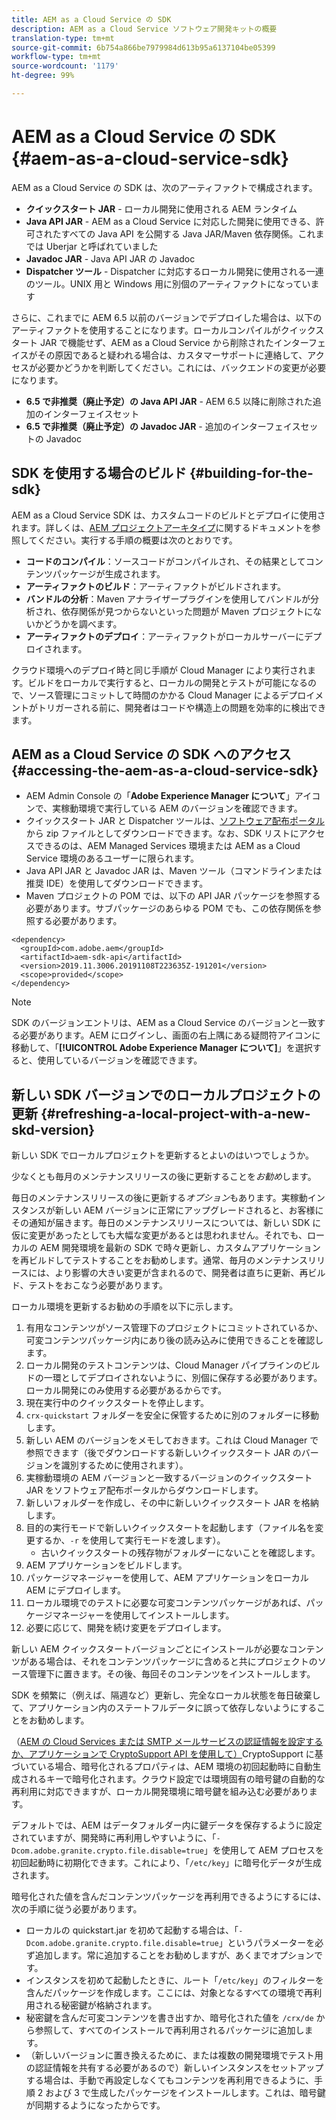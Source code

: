 ```yaml
---
title: AEM as a Cloud Service の SDK
description: AEM as a Cloud Service ソフトウェア開発キットの概要
translation-type: tm+mt
source-git-commit: 6b754a866be7979984d613b95a6137104be05399
workflow-type: tm+mt
source-wordcount: '1179'
ht-degree: 99%

---
```



# AEM as a Cloud Service の SDK {#aem-as-a-cloud-service-sdk}

AEM as a Cloud Service の SDK は、次のアーティファクトで構成されます。

* **クイックスタート JAR** - ローカル開発に使用される AEM ランタイム
* **Java API JAR** - AEM as a Cloud Service に対応した開発に使用できる、許可されたすべての Java API を公開する Java JAR/Maven 依存関係。これまでは Uberjar と呼ばれていました
* **Javadoc JAR** - Java API JAR の Javadoc
* **Dispatcher ツール** - Dispatcher に対応するローカル開発に使用される一連のツール。UNIX 用と Windows 用に別個のアーティファクトになっています

さらに、これまでに AEM 6.5 以前のバージョンでデプロイした場合は、以下のアーティファクトを使用することになります。ローカルコンパイルがクイックスタート JAR で機能せず、AEM as a Cloud Service から削除されたインターフェイスがその原因であると疑われる場合は、カスタマーサポートに連絡して、アクセスが必要かどうかを判断してください。これには、バックエンドの変更が必要になります。

* **6.5 で非推奨（廃止予定）の Java API JAR** - AEM 6.5 以降に削除された追加のインターフェイスセット
* **6.5 で非推奨（廃止予定）の Javadoc JAR** - 追加のインターフェイスセットの Javadoc

## SDK を使用する場合のビルド {#building-for-the-sdk}

AEM as a Cloud Service SDK は、カスタムコードのビルドとデプロイに使用されます。詳しくは、[AEM プロジェクトアーキタイプ](https://experienceleague.adobe.com/docs/experience-manager-core-components/using/developing/archetype/using.html?lang=ja)に関するドキュメントを参照してください。実行する手順の概要は次のとおりです。

* **コードのコンパイル**：ソースコードがコンパイルされ、その結果としてコンテンツパッケージが生成されます。
* **アーティファクトのビルド**：アーティファクトがビルドされます。
* **バンドルの分析**：Maven アナライザープラグインを使用してバンドルが分析され、依存関係が見つからないといった問題が Maven プロジェクトにないかどうかを調べます。
* **アーティファクトのデプロイ**：アーティファクトがローカルサーバーにデプロイされます。

クラウド環境へのデプロイ時と同じ手順が Cloud Manager により実行されます。ビルドをローカルで実行すると、ローカルの開発とテストが可能になるので、ソース管理にコミットして時間のかかる Cloud Manager によるデプロイメントがトリガーされる前に、開発者はコードや構造上の問題を効率的に検出できます。

## AEM as a Cloud Service の SDK へのアクセス {#accessing-the-aem-as-a-cloud-service-sdk}

* AEM Admin Console の「**Adobe Experience Manager について**」アイコンで、実稼動環境で実行している AEM のバージョンを確認できます。
* クイックスタート JAR と Dispatcher ツールは、[ソフトウェア配布ポータル](https://experience.adobe.com/#/downloads/content/software-distribution/en/aemcloud.html)から zip ファイルとしてダウンロードできます。なお、SDK リストにアクセスできるのは、AEM Managed Services 環境または AEM as a Cloud Service 環境のあるユーザーに限られます。
* Java API JAR と Javadoc JAR は、Maven ツール（コマンドラインまたは推奨 IDE）を使用してダウンロードできます。
* Maven プロジェクトの POM では、以下の API JAR パッケージを参照する必要があります。サブパッケージのあらゆる POM でも、この依存関係を参照する必要があります。

```
<dependency>
  <groupId>com.adobe.aem</groupId>
  <artifactId>aem-sdk-api</artifactId>
  <version>2019.11.3006.20191108T223635Z-191201</version>
  <scope>provided</scope>
</dependency>
```

>[!NOTE]
>
>SDK のバージョンエントリは、AEM as a Cloud Service のバージョンと一致する必要があります。AEM にログインし、画面の右上隅にある疑問符アイコンに移動して、「**[!UICONTROL Adobe Experience Manager について]**」を選択すると、使用しているバージョンを確認できます。


## 新しい SDK バージョンでのローカルプロジェクトの更新 {#refreshing-a-local-project-with-a-new-skd-version}

新しい SDK でローカルプロジェクトを更新するとよいのはいつでしょうか。

少なくとも毎月のメンテナンスリリースの後に更新することを&#x200B;*お勧め*&#x200B;します。

毎日のメンテナンスリリースの後に更新する&#x200B;*オプション*&#x200B;もあります。実稼動インスタンスが新しい AEM バージョンに正常にアップグレードされると、お客様にその通知が届きます。毎日のメンテナンスリリースについては、新しい SDK に仮に変更があったとしても大幅な変更があるとは思われません。それでも、ローカルの AEM 開発環境を最新の SDK で時々更新し、カスタムアプリケーションを再ビルドしてテストすることをお勧めします。通常、毎月のメンテナンスリリースには、より影響の大きい変更が含まれるので、開発者は直ちに更新、再ビルド、テストをおこなう必要があります。

ローカル環境を更新するお勧めの手順を以下に示します。

1. 有用なコンテンツがソース管理下のプロジェクトにコミットされているか、可変コンテンツパッケージ内にあり後の読み込みに使用できることを確認します。
1. ローカル開発のテストコンテンツは、Cloud Manager パイプラインのビルドの一環としてデプロイされないように、別個に保存する必要があります。ローカル開発にのみ使用する必要があるからです。
1. 現在実行中のクイックスタートを停止します。
1. `crx-quickstart` フォルダーを安全に保管するために別のフォルダーに移動します。
1. 新しい AEM のバージョンをメモしておきます。これは Cloud Manager で参照できます（後でダウンロードする新しいクイックスタート JAR のバージョンを識別するために使用されます）。
1. 実稼動環境の AEM バージョンと一致するバージョンのクイックスタート JAR をソフトウェア配布ポータルからダウンロードします。
1. 新しいフォルダーを作成し、その中に新しいクイックスタート JAR を格納します。
1. 目的の実行モードで新しいクイックスタートを起動します（ファイル名を変更するか、`-r` を使用して実行モードを渡します）。
   * 古いクイックスタートの残存物がフォルダーにないことを確認します。
1. AEM アプリケーションをビルドします。
1. パッケージマネージャーを使用して、AEM アプリケーションをローカル AEM にデプロイします。
1. ローカル環境でのテストに必要な可変コンテンツパッケージがあれば、パッケージマネージャーを使用してインストールします。
1. 必要に応じて、開発を続け変更をデプロイします。

新しい AEM クイックスタートバージョンごとにインストールが必要なコンテンツがある場合は、それをコンテンツパッケージに含めると共にプロジェクトのソース管理下に置きます。その後、毎回そのコンテンツをインストールします。

SDK を頻繁に（例えば、隔週など）更新し、完全なローカル状態を毎日破棄して、アプリケーション内のステートフルデータに誤って依存しないようにすることをお勧めします。

（[AEM の Cloud Services または SMTP メールサービスの認証情報を設定するか、アプリケーションで CryptoSupport API を使用して）](https://docs.adobe.com/content/help/en/experience-manager-cloud-service-javadoc/com/adobe/granite/crypto/CryptoSupport.html)CryptoSupport に基づいている場合、暗号化されるプロパティは、AEM 環境の初回起動時に自動生成されるキーで暗号化されます。クラウド設定では環境固有の暗号鍵の自動的な再利用に対応できますが、ローカル開発環境に暗号鍵を組み込む必要があります。

デフォルトでは、AEM はデータフォルダー内に鍵データを保存するように設定されていますが、開発時に再利用しやすいように、「`-Dcom.adobe.granite.crypto.file.disable=true`」を使用して AEM プロセスを初回起動時に初期化できます。これにより、「`/etc/key`」に暗号化データが生成されます。

暗号化された値を含んだコンテンツパッケージを再利用できるようにするには、次の手順に従う必要があります。

* ローカルの quickstart.jar を初めて起動する場合は、「`-Dcom.adobe.granite.crypto.file.disable=true`」というパラメーターを必ず追加します。常に追加することをお勧めしますが、あくまでオプションです。
* インスタンスを初めて起動したときに、ルート「`/etc/key`」のフィルターを含んだパッケージを作成します。ここには、対象となるすべての環境で再利用される秘密鍵が格納されます。
* 秘密鍵を含んだ可変コンテンツを書き出すか、暗号化された値を `/crx/de` から参照して、すべてのインストールで再利用されるパッケージに追加します。
* （新しいバージョンに置き換えるために、または複数の開発環境でテスト用の認証情報を共有する必要があるので）新しいインスタンスをセットアップする場合は、手動で再設定しなくてもコンテンツを再利用できるように、手順 2 および 3 で生成したパッケージをインストールします。これは、暗号鍵が同期するようになったからです。
